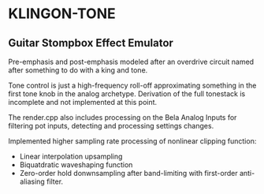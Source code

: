 # KLINGON-TONE #
## Guitar Stompbox Effect Emulator ##

Pre-emphasis and post-emphasis modeled after an overdrive circuit named after something to do with a king and tone.

Tone control is just a high-frequency roll-off approximating something in the first tone knob in the analog archetype.  Derivation of the full tonestack is incomplete and not implemented at this point.

The render.cpp also includes processing on the Bela Analog Inputs for filtering pot inputs, detecting and processing settings changes.

Implemented higher sampling rate processing of nonlinear clipping function:
* Linear interpolation upsampling
* Biquatdratic waveshaping function
* Zero-order hold donwnsampling after band-limiting with first-order anti-aliasing filter.
